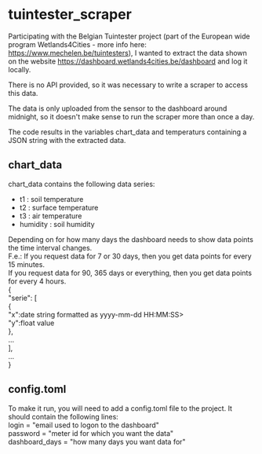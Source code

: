# tuintester_scraper

Participating with the Belgian Tuintester project (part of the European wide program Wetlands4Cities - more info here: https://www.mechelen.be/tuintesters), I wanted to extract the data shown on the website https://dashboard.wetlands4cities.be/dashboard and log it locally.

There is no API provided, so it was necessary to write a scraper to access this data.

The data is only uploaded from the sensor to the dashboard around midnight, so it doesn't make sense to run the scraper more than once a day.

The code results in the variables chart_data and temperaturs containing a JSON string with the extracted data.

## chart_data
chart_data contains the following data series:
- t1 : soil temperature
- t2 : surface temperature
- t3 : air temperature
- humidity : soil humidity

Depending on for how many days the dashboard needs to show data points the time interval changes.<br/>
F.e.: If you request data for 7 or 30 days, then you get data points for every 15 minutes. <br/>
If you request data for 90, 365 days or everything, then you get data points for every 4 hours.<br/>
{ <br/>
  "serie": [ <br/>
    {<br/>
      "x":date string formatted as yyyy-mm-dd HH:MM:SS><br/>
      "y":float value<br/>
    },<br/>
    ...<br/>
  ],<br/>
  ...<br/>
}<br/>

## config.toml
To make it run, you will need to add a config.toml file to the project. It should contain the following lines:<br/>
login = "email used to logon to the dashboard"<br/>
password = "meter id for which you want the data"<br/>
dashboard_days = "how many days you want data for"<br/>
